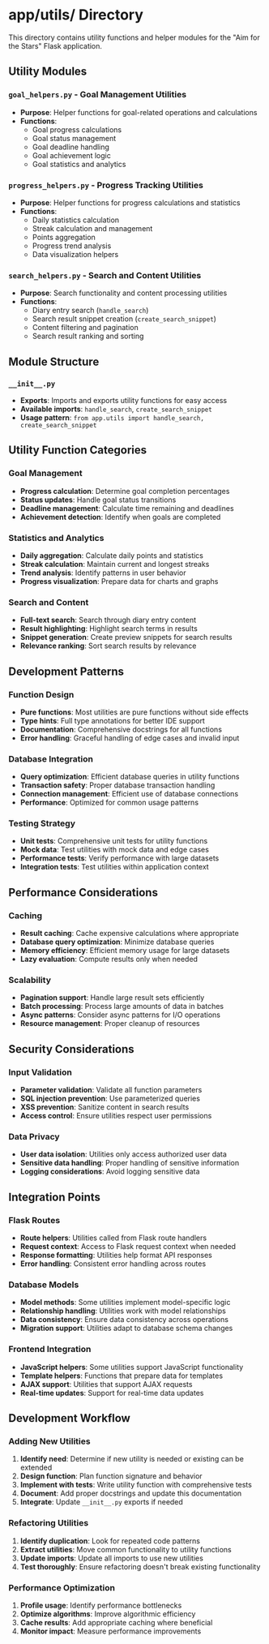# app/utils/ Directory

This directory contains utility functions and helper modules for the "Aim for the Stars" Flask application.

## Utility Modules

### `goal_helpers.py` - Goal Management Utilities
- **Purpose**: Helper functions for goal-related operations and calculations
- **Functions**:
  - Goal progress calculations
  - Goal status management
  - Goal deadline handling
  - Goal achievement logic
  - Goal statistics and analytics

### `progress_helpers.py` - Progress Tracking Utilities
- **Purpose**: Helper functions for progress calculations and statistics
- **Functions**:
  - Daily statistics calculation
  - Streak calculation and management
  - Points aggregation
  - Progress trend analysis
  - Data visualization helpers

### `search_helpers.py` - Search and Content Utilities
- **Purpose**: Search functionality and content processing utilities
- **Functions**:
  - Diary entry search (`handle_search`)
  - Search result snippet creation (`create_search_snippet`)
  - Content filtering and pagination
  - Search result ranking and sorting

## Module Structure

### `__init__.py`
- **Exports**: Imports and exports utility functions for easy access
- **Available imports**: `handle_search`, `create_search_snippet`
- **Usage pattern**: `from app.utils import handle_search, create_search_snippet`

## Utility Function Categories

### Goal Management
- **Progress calculation**: Determine goal completion percentages
- **Status updates**: Handle goal status transitions
- **Deadline management**: Calculate time remaining and deadlines
- **Achievement detection**: Identify when goals are completed

### Statistics and Analytics
- **Daily aggregation**: Calculate daily points and statistics
- **Streak calculation**: Maintain current and longest streaks
- **Trend analysis**: Identify patterns in user behavior
- **Progress visualization**: Prepare data for charts and graphs

### Search and Content
- **Full-text search**: Search through diary entry content
- **Result highlighting**: Highlight search terms in results
- **Snippet generation**: Create preview snippets for search results
- **Relevance ranking**: Sort search results by relevance

## Development Patterns

### Function Design
- **Pure functions**: Most utilities are pure functions without side effects
- **Type hints**: Full type annotations for better IDE support
- **Documentation**: Comprehensive docstrings for all functions
- **Error handling**: Graceful handling of edge cases and invalid input

### Database Integration
- **Query optimization**: Efficient database queries in utility functions
- **Transaction safety**: Proper database transaction handling
- **Connection management**: Efficient use of database connections
- **Performance**: Optimized for common usage patterns

### Testing Strategy
- **Unit tests**: Comprehensive unit tests for utility functions
- **Mock data**: Test utilities with mock data and edge cases
- **Performance tests**: Verify performance with large datasets
- **Integration tests**: Test utilities within application context

## Performance Considerations

### Caching
- **Result caching**: Cache expensive calculations where appropriate
- **Database query optimization**: Minimize database queries
- **Memory efficiency**: Efficient memory usage for large datasets
- **Lazy evaluation**: Compute results only when needed

### Scalability
- **Pagination support**: Handle large result sets efficiently
- **Batch processing**: Process large amounts of data in batches
- **Async patterns**: Consider async patterns for I/O operations
- **Resource management**: Proper cleanup of resources

## Security Considerations

### Input Validation
- **Parameter validation**: Validate all function parameters
- **SQL injection prevention**: Use parameterized queries
- **XSS prevention**: Sanitize content in search results
- **Access control**: Ensure utilities respect user permissions

### Data Privacy
- **User data isolation**: Utilities only access authorized user data
- **Sensitive data handling**: Proper handling of sensitive information
- **Logging considerations**: Avoid logging sensitive data

## Integration Points

### Flask Routes
- **Route helpers**: Utilities called from Flask route handlers
- **Request context**: Access to Flask request context when needed
- **Response formatting**: Utilities help format API responses
- **Error handling**: Consistent error handling across routes

### Database Models
- **Model methods**: Some utilities implement model-specific logic
- **Relationship handling**: Utilities work with model relationships
- **Data consistency**: Ensure data consistency across operations
- **Migration support**: Utilities adapt to database schema changes

### Frontend Integration
- **JavaScript helpers**: Some utilities support JavaScript functionality
- **Template helpers**: Functions that prepare data for templates
- **AJAX support**: Utilities that support AJAX requests
- **Real-time updates**: Support for real-time data updates

## Development Workflow

### Adding New Utilities
1. **Identify need**: Determine if new utility is needed or existing can be extended
2. **Design function**: Plan function signature and behavior
3. **Implement with tests**: Write utility function with comprehensive tests
4. **Document**: Add proper docstrings and update this documentation
5. **Integrate**: Update `__init__.py` exports if needed

### Refactoring Utilities
1. **Identify duplication**: Look for repeated code patterns
2. **Extract utilities**: Move common functionality to utility functions
3. **Update imports**: Update all imports to use new utilities
4. **Test thoroughly**: Ensure refactoring doesn't break existing functionality

### Performance Optimization
1. **Profile usage**: Identify performance bottlenecks
2. **Optimize algorithms**: Improve algorithmic efficiency
3. **Cache results**: Add appropriate caching where beneficial
4. **Monitor impact**: Measure performance improvements